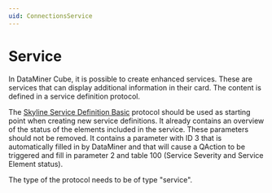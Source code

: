 ```yaml
---
uid: ConnectionsService
---
```


# Service

In DataMiner Cube, it is possible to create enhanced services. These are services that can display additional information in their card. The content is defined in a service definition protocol.

The [Skyline Service Definition Basic](https://catalog.dataminer.services/details/connector/2147) protocol should be used as starting point when creating new service definitions. It already contains an overview of the status of the elements included in the service. These parameters should not be removed. It contains a parameter with ID 3 that is automatically filled in by DataMiner and that will cause a QAction to be triggered and fill in parameter 2 and table 100 (Service Severity and Service Element status).

The type of the protocol needs to be of type "service".
